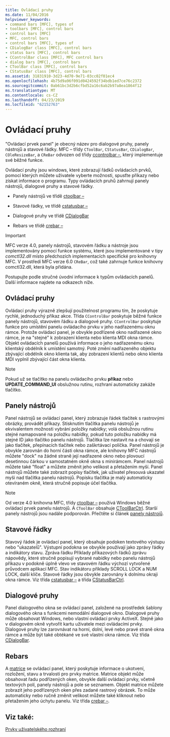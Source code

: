 ```yaml
---
title: Ovládací pruhy
ms.date: 11/04/2016
helpviewer_keywords:
- command bars [MFC], types of
- toolbars [MFC], control bars
- control bars [MFC]
- MFC, control bars
- control bars [MFC], types of
- CDialogBar class [MFC], control bars
- status bars [MFC], control bars
- CControlBar class [MFC], MFC control bars
- dialog bars [MFC], control bars
- CToolBar class [MFC], control bars
- CStatusBar class [MFC], control bars
ms.assetid: 31831910-3d23-4d70-9e71-03cc02f01ec4
ms.openlocfilehash: 4b75d9a96f091d0424592f34bdb1ed7ce76c2372
ms.sourcegitcommit: 0ab61bc3d2b6cfbd52a16c6ab2b97a8ea1864f12
ms.translationtype: MT
ms.contentlocale: cs-CZ
ms.lasthandoff: 04/23/2019
ms.locfileid: "62152763"
---
```

# <a name="control-bars"></a>Ovládací pruhy

"Ovládací prvek panel" je obecný název pro dialogové pruhy, panely nástrojů a stavové řádky. MFC – třídy `CToolBar`, `CStatusBar`, `CDialogBar`, `COleResizeBar`, a `CReBar` odvozen od třídy [ccontrolbar –](../mfc/reference/ccontrolbar-class.md), který implementuje své běžné funkce.

Ovládací pruhy jsou windows, které zobrazují řádků ovládacích prvků, pomocí kterých můžete uživatele vyberte možnosti, spusťte příkazy nebo získat informace o programu. Typy ovládacích pruhů zahrnují panely nástrojů, dialogové pruhy a stavové řádky.

- Panely nástrojů ve třídě [ctoolbar –](../mfc/reference/ctoolbar-class.md)

- Stavové řádky, ve třídě [cstatusbar –](../mfc/reference/cstatusbar-class.md)

- Dialogové pruhy ve třídě [CDialogBar](../mfc/reference/cdialogbar-class.md)

- Rebars ve třídě [crebar –](../mfc/reference/crebar-class.md)

> [!IMPORTANT]
>  MFC verze 4.0, panely nástrojů, stavovém řádku a nástroje jsou implementovány pomocí funkce systému, které jsou implementované v tipy *comctl32.dll* místo předchozích implementacích specifické pro knihovny MFC. V prostředí MFC verze 6.0 `CReBar`, což také zahrnuje funkce knihovny comctl32.dll, která byla přidána.

Postupujte podle stručné úvodní informace k typům ovládacích panelů. Další informace najdete na odkazech níže.

## <a name="control-bars"></a>Ovládací pruhy

Ovládací pruhy výrazně zlepšují použitelnost programu tím, že poskytuje rychlé, jednoduchý příkaz akce. Třída `CControlBar` poskytuje běžné funkce panely nástrojů, stavovém řádku a dialogové pruhy. `CControlBar` poskytuje funkce pro umístění panelu ovládacího prvku v jeho nadřazenému oknu rámce. Protože ovládací panel, je obvykle podřízené okno nadřazené okno rámce, je na "stejné" k zobrazení klienta nebo klienta MDI okna rámce. Objekt ovládacích panelů používá informace o jeho nadřazenému oknu klientský obdélník k umístění samotný. Poté změní nadřazeného objektu zbývající obdélník okno klienta tak, aby zobrazení klientů nebo okno klienta MDI vyplnil zbývající část okna klienta.

> [!NOTE]
>  Pokud už se tlačítko na panelu ovládacího prvku **příkaz** nebo **UPDATE_COMMAND_UI** obslužnou rutinu, rozhraní automaticky zakáže tlačítko.

## <a name="toolbars"></a>Panely nástrojů

Panel nástrojů se ovládací panel, který zobrazuje řádek tlačítek s rastrovými obrázky, provádět příkazy. Stisknutím tlačítka panelu nástrojů je ekvivalentem možnosti vybrání položky nabídky; volá obslužnou rutinu stejné namapované na položku nabídky, pokud tuto položku nabídky má stejné ID jako tlačítko panelu nástrojů. Tlačítka lze nastavit na a chovají se jako tlačítek, přepínacích tlačítek nebo zaškrtávací políčka. Panel nástrojů je obvykle zarovnán do horní části okna rámce, ale knihovny MFC nástrojů můžete "dock" na žádné straně její nadřazené okno nebo plovoucí desetinnou čárkou v samostatném okně okna s minirámcem. Panel nástrojů můžete také "float" a můžete změnit jeho velikost a přetažením myší. Panel nástrojů můžete také zobrazit popisy tlačítek, jak uživatel přesouvá ukazatel myši nad tlačítka panelu nástrojů. Popisku tlačítka je malý automaticky otevíraném okně, která stručně popisuje účel tlačítka.

> [!NOTE]
>  Od verze 4.0 knihovna MFC, třídy [ctoolbar –](../mfc/reference/ctoolbar-class.md) používá Windows běžné ovládací prvek panelu nástrojů. A `CToolBar` obsahuje [CToolBarCtrl](../mfc/reference/ctoolbarctrl-class.md). Starší panely nástrojů jsou nadále podporován. Přečtěte si článek [panely nástrojů](../mfc/mfc-toolbar-implementation.md).

## <a name="status-bars"></a>Stavové řádky

Stavový řádek je ovládací panel, který obsahuje podoken textového výstupu nebo "ukazatelů". Výstupní podokna se obvykle používají jako zprávy řádky a indikátory stavu. Zpráva řádku Příklady příkazových řádků zprávu nápovědy, které stručně popisují vybrané nabídky nebo panelu nástrojů příkazu v podokně úplně vlevo ve stavovém řádku výchozí vytvořené průvodcem aplikací MFC. Stav indikátoru příklady SCROLL LOCK a NUM LOCK, další klíče. Stavové řádky jsou obvykle zarovnány k dolnímu okraji okna rámce. Viz třída [cstatusbar –](../mfc/reference/cstatusbar-class.md) a třída [CStatusBarCtrl](../mfc/reference/cstatusbarctrl-class.md).

## <a name="dialog-bars"></a>Dialogové pruhy

Panel dialogového okna se ovládací panel, založené na prostředek šablony dialogového okna s funkcemi nemodální dialogové okno. Dialogové pruhy může obsahovat Windows, nebo vlastní ovládací prvky ActiveX. Stejně jako v dialogovém okně vytvořit kartu uživatele mezi ovládacími prvky. Dialogové pruhy lze zarovnávat na horní, dolní, levé nebo pravé straně okna rámce a může být také obtékané ve své vlastní okna rámce. Viz třída [CDialogBar](../mfc/reference/cdialogbar-class.md).

## <a name="rebars"></a>Rebars

A [matrice](../mfc/using-crebarctrl.md) se ovládací panel, který poskytuje informace o ukotvení, rozložení, stavu a trvalosti pro prvky matrice. Matrice objekt může obsahovat řadu podřízených oken, obvykle další ovládací prvky, včetně textových polí, panely nástrojů a pole se seznamem. Objekt matrice můžete zobrazit jeho podřízených oken přes zadané rastrový obrázek. To může automaticky nebo ručně změnit velikost můžete také kliknout nebo přetažením jeho úchytu panelu. Viz třída [crebar –](../mfc/reference/crebar-class.md).

## <a name="see-also"></a>Viz také:

[Prvky uživatelského rozhraní](../mfc/user-interface-elements-mfc.md)

